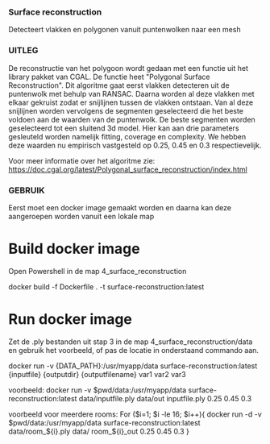 ### Surface reconstruction
Detecteert vlakken en polygonen vanuit puntenwolken naar een mesh

### UITLEG
De reconstructie van het polygoon wordt gedaan met een functie uit het library pakket van CGAL. De functie heet "Polygonal Surface Reconstruction". 
Dit algoritme gaat eerst vlakken detecteren uit de puntenwolk met behulp van RANSAC. Daarna worden al deze vlakken met elkaar gekruist zodat er snijlijnen tussen de vlakken ontstaan. 
Van al deze snijlijnen worden vervolgens de segmenten geselecteerd die het beste voldoen aan de waarden van de puntenwolk. De beste segmenten worden geselecteerd tot een sluitend 3d model. 
Hier kan aan drie parameters gesleuteld worden namelijk fitting, coverage en complexity. We hebben deze waarden nu empirisch vastgesteld op 0.25, 0.45 en 0.3 respectievelijk.

Voor meer informatie over het algoritme zie: https://doc.cgal.org/latest/Polygonal_surface_reconstruction/index.html

### GEBRUIK
Eerst moet een docker image gemaakt worden en daarna kan deze aangeroepen worden vanuit een lokale map

# Build docker image
Open Powershell in de map 4_surface_reconstruction

docker build -f Dockerfile . -t surface-reconstruction:latest

# Run docker image 
Zet de .ply bestanden uit stap 3 in de map 4_surface_reconstruction/data en gebruik het voorbeeld, of pas de locatie in onderstaand commando aan.

docker run -v {DATA_PATH}:/usr/myapp/data surface-reconstruction:latest {inputfile} {outputdir} {outputfilename} var1 var2 var3

voorbeeld:
docker run -v $pwd/data:/usr/myapp/data surface-reconstruction:latest data/inputfile.ply data/out inputfile.ply 0.25 0.45 0.3

voorbeeld voor meerdere rooms:
For ($i=1; $i -le 16; $i++){ docker run -d -v $pwd/data:/usr/myapp/data surface-reconstruction:latest data/room_${i}.ply data/ room_${i}_out 0.25 0.45 0.3 }

